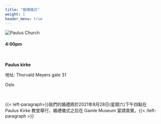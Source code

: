 ```yaml
---
title: "婚禮儀式"
weight: 1
header_menu: true
---
```


![Paulus Church](/images/paulus.jpg)

#### 4:00pm

&nbsp; 

**Paulus kirke**


地址: Thorvald Meyers gate 31


Oslo

&nbsp; 

{{< left-paragraph>}}我們的婚禮將於2021年8月28日(星期六)下午四點在 Paulus Kirke 教堂舉行，婚禮儀式之后在 Gamle Museum 宴請貴賓。{{< /left-paragraph >}}


